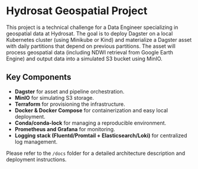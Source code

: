 # Hydrosat Geospatial Project

This project is a technical challenge for a Data Engineer specializing in geospatial data at Hydrosat. The goal is to deploy Dagster on a local Kubernetes cluster (using Minikube or Kind) and materialize a Dagster asset with daily partitions that depend on previous partitions. The asset will process geospatial data (including NDWI retrieval from Google Earth Engine) and output data into a simulated S3 bucket using MinIO.

## Key Components
- **Dagster** for asset and pipeline orchestration.
- **MinIO** for simulating S3 storage.
- **Terraform** for provisioning the infrastructure.
- **Docker & Docker Compose** for containerization and easy local deployment.
- **Conda/conda-lock** for managing a reproducible environment.
- **Prometheus and Grafana** for monitoring.
- **Logging stack (Fluentd/Promtail + Elasticsearch/Loki)** for centralized log management.

Please refer to the `/docs` folder for a detailed architecture description and deployment instructions.

